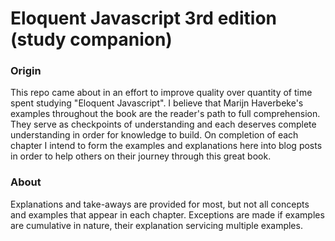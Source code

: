 # Eloquent Javascript 3rd edition (study companion)

### Origin
This repo came about in an effort to improve quality over quantity of time spent studying "Eloquent Javascript". I believe that Marijn Haverbeke's examples
throughout the book are the reader's path to full comprehension.  They serve as checkpoints of understanding and each deserves complete
understanding in order for knowledge to build.
 On completion of each chapter I intend to form the examples and explanations here into blog posts in order to help others on their journey through this great book.

### About
Explanations and take-aways are provided for most, but not all concepts and examples that appear in each chapter.  Exceptions are made if examples are cumulative in nature, their explanation servicing multiple examples.   
